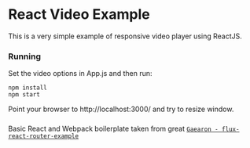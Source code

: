 React Video Example
=========================

This is a very simple example of responsive video player using ReactJS.

### Running

Set the video options in App.js and then run:

```
npm install
npm start
```

Point your browser to http://localhost:3000/ and try to resize window.

### 

Basic React and Webpack boilerplate taken from great [`Gaearon - flux-react-router-example`](https://github.com/gaearon/flux-react-router-example/)

